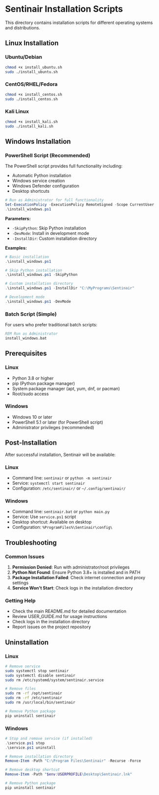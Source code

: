 # Sentinair Installation Scripts

This directory contains installation scripts for different operating systems and distributions.

## Linux Installation

### Ubuntu/Debian
```bash
chmod +x install_ubuntu.sh
sudo ./install_ubuntu.sh
```

### CentOS/RHEL/Fedora
```bash
chmod +x install_centos.sh
sudo ./install_centos.sh
```

### Kali Linux
```bash
chmod +x install_kali.sh
sudo ./install_kali.sh
```

## Windows Installation

### PowerShell Script (Recommended)
The PowerShell script provides full functionality including:
- Automatic Python installation
- Windows service creation
- Windows Defender configuration
- Desktop shortcuts

```powershell
# Run as Administrator for full functionality
Set-ExecutionPolicy -ExecutionPolicy RemoteSigned -Scope CurrentUser
.\install_windows.ps1
```

**Parameters:**
- `-SkipPython`: Skip Python installation
- `-DevMode`: Install in development mode
- `-InstallDir`: Custom installation directory

**Examples:**
```powershell
# Basic installation
.\install_windows.ps1

# Skip Python installation
.\install_windows.ps1 -SkipPython

# Custom installation directory
.\install_windows.ps1 -InstallDir "C:\MyPrograms\Sentinair"

# Development mode
.\install_windows.ps1 -DevMode
```

### Batch Script (Simple)
For users who prefer traditional batch scripts:

```cmd
REM Run as Administrator
install_windows.bat
```

## Prerequisites

### Linux
- Python 3.8 or higher
- pip (Python package manager)
- System package manager (apt, yum, dnf, or pacman)
- Root/sudo access

### Windows
- Windows 10 or later
- PowerShell 5.1 or later (for PowerShell script)
- Administrator privileges (recommended)

## Post-Installation

After successful installation, Sentinair will be available:

### Linux
- Command line: `sentinair` or `python -m sentinair`
- Service: `systemctl start sentinair`
- Configuration: `/etc/sentinair/` or `~/.config/sentinair/`

### Windows
- Command line: `sentinair.bat` or `python main.py`
- Service: Use `service.ps1` script
- Desktop shortcut: Available on desktop
- Configuration: `%ProgramFiles%\Sentinair\config\`

## Troubleshooting

### Common Issues

1. **Permission Denied**: Run with administrator/root privileges
2. **Python Not Found**: Ensure Python 3.8+ is installed and in PATH
3. **Package Installation Failed**: Check internet connection and proxy settings
4. **Service Won't Start**: Check logs in the installation directory

### Getting Help

- Check the main README.md for detailed documentation
- Review USER_GUIDE.md for usage instructions
- Check logs in the installation directory
- Report issues on the project repository

## Uninstallation

### Linux
```bash
# Remove service
sudo systemctl stop sentinair
sudo systemctl disable sentinair
sudo rm /etc/systemd/system/sentinair.service

# Remove files
sudo rm -rf /opt/sentinair
sudo rm -rf /etc/sentinair
sudo rm /usr/local/bin/sentinair

# Remove Python package
pip uninstall sentinair
```

### Windows
```powershell
# Stop and remove service (if installed)
.\service.ps1 stop
.\service.ps1 uninstall

# Remove installation directory
Remove-Item -Path "C:\Program Files\Sentinair" -Recurse -Force

# Remove desktop shortcut
Remove-Item -Path "$env:USERPROFILE\Desktop\Sentinair.lnk"

# Remove Python package
pip uninstall sentinair
```
